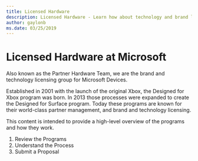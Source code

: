 ```yaml
---
title: Licensed Hardware
description: Licensed Hardware - Learn how about technology and brand licensing for Xbox and Surface devices.
author: gaylonb
ms.date: 03/25/2019
---
```


# Licensed Hardware at Microsoft

Also known as the Partner Hardware Team, we are the brand and technology licensing group for Microsoft Devices. 

Established in 2001 with the launch of the original Xbox, the Designed for Xbox program was born. In 2013 those processes were expanded to create the Designed for Surface program. Today these programs are known for their world-class partner management, and brand and technology licensing.

This content is intended to provide a high-level overview of the programs and how they work.

1. Review the Programs
1. Understand the Process
1. Submit a Proposal